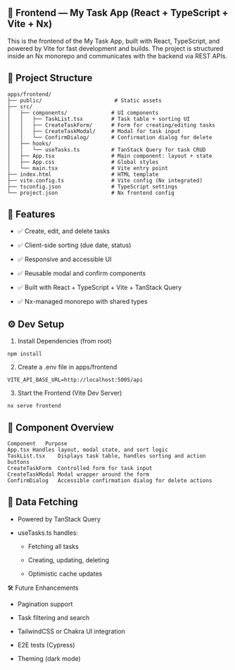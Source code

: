 ## 🎨 Frontend — My Task App (React + TypeScript + Vite + Nx)

This is the frontend of the My Task App, built with React, TypeScript, and powered by Vite for fast development and builds. The project is structured inside an Nx monorepo and communicates with the backend via REST APIs.

## 📁 Project Structure

```
apps/frontend/
├── public/                       # Static assets
├── src/
│   ├── components/              # UI components
│   │   ├── TaskList.tsx         # Task table + sorting UI
│   │   ├── CreateTaskForm/      # Form for creating/editing tasks
│   │   ├── CreateTaskModal/     # Modal for task input
│   │   └── ConfirmDialog/       # Confirmation dialog for delete
│   ├── hooks/
│   │   └── useTasks.ts          # TanStack Query for task CRUD
│   ├── App.tsx                  # Main component: layout + state
│   ├── App.css                  # Global styles
│   └── main.tsx                 # Vite entry point
├── index.html                   # HTML template
├── vite.config.ts               # Vite config (Nx integrated)
├── tsconfig.json                # TypeScript settings
└── project.json                 # Nx frontend config
```

## 🚀 Features

- ✅ Create, edit, and delete tasks

- ✅ Client-side sorting (due date, status)

- ✅ Responsive and accessible UI

- ✅ Reusable modal and confirm components

- ✅ Built with React + TypeScript + Vite + TanStack Query

- ✅ Nx-managed monorepo with shared types

## ⚙️ Dev Setup

1. Install Dependencies (from root)

```
npm install
```

2. Create a .env file in apps/frontend

```
VITE_API_BASE_URL=http://localhost:5005/api
```

3. Start the Frontend (Vite Dev Server)

```
nx serve frontend
```

## 🎯 Component Overview

```
Component	Purpose
App.tsx	Handles layout, modal state, and sort logic
TaskList.tsx	Displays task table, handles sorting and action buttons
CreateTaskForm	Controlled form for task input
CreateTaskModal	Modal wrapper around the form
ConfirmDialog	Accessible confirmation dialog for delete actions
```

## 🧠 Data Fetching

- Powered by TanStack Query

- useTasks.ts handles:

  - Fetching all tasks

  - Creating, updating, deleting

  - Optimistic cache updates

🛠 Future Enhancements

- Pagination support

- Task filtering and search

- TailwindCSS or Chakra UI integration

- E2E tests (Cypress)

- Theming (dark mode)
